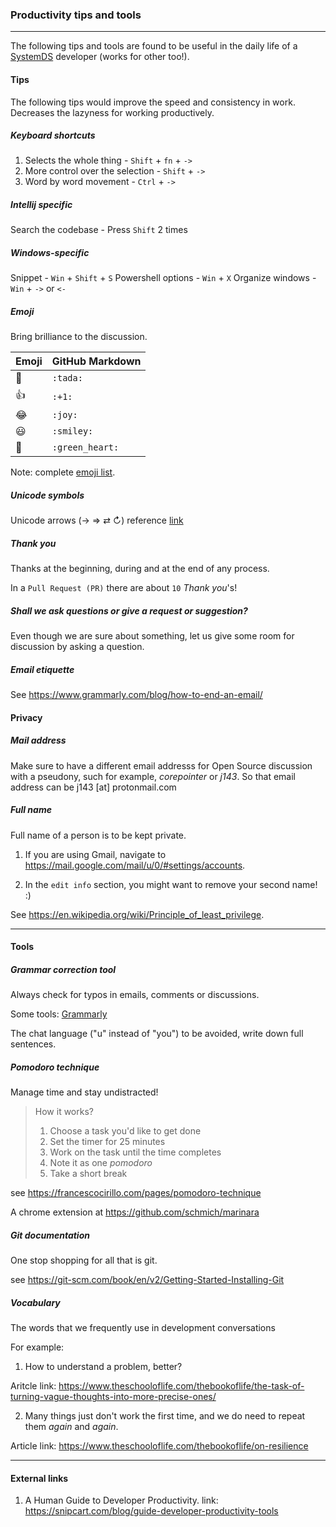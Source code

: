 ### Productivity tips and tools
---

The following tips and tools are found to be useful in the daily life
of a [SystemDS](https://github.com/apache/systemds) developer (works for other too!).

#### Tips

The following tips would improve the speed and consistency in work.
Decreases the lazyness for working productively.

##### _Keyboard shortcuts_

1. Selects the whole thing - `Shift` + `fn` + `->`
2. More control over the selection - `Shift` + `->`
3. Word by word movement - `Ctrl` + `->`

##### _Intellij specific_

Search the codebase - Press `Shift` 2 times

##### _Windows-specific_

Snippet - `Win` + `Shift` + `S`
Powershell options - `Win` + `X`
Organize windows - `Win` + `->` or `<-`

##### _Emoji_

Bring brilliance to the discussion.

| Emoji    | GitHub Markdown |
| ---      | ---             |
| :tada:   | `:tada:`        |
| :+1:     | `:+1:`          |
| :joy:    | `:joy:`         |
| :smiley: | `:smiley:`      |
| :green_heart: | `:green_heart:` |

Note: complete [emoji list](https://gist.github.com/rxaviers/7360908).

##### _Unicode symbols_

Unicode arrows (→ ⇒ ⇄ ↻) reference [link](http://xahlee.info/comp/unicode_arrows.html)

##### _Thank you_

Thanks at the beginning, during and at the end of any process.

In a `Pull Request (PR)` there are about `10` *Thank you*'s!

##### _Shall we ask questions or give a request or suggestion?_
Even though we are sure about something, let us give some room for discussion by
asking a question.

##### _Email etiquette_

See https://www.grammarly.com/blog/how-to-end-an-email/

#### Privacy

##### _Mail address_

Make sure to have a different email addresss for Open Source discussion with a pseudony, such
for example, *corepointer* or *j143*. So that email address can be j143 [at] protonmail.com

##### _Full name_

Full name of a person is to be kept private.

1. If you are using Gmail, navigate to https://mail.google.com/mail/u/0/#settings/accounts.

2. In the `edit info` section, you might want to remove your second name! :)

See https://en.wikipedia.org/wiki/Principle_of_least_privilege.

---
#### Tools

##### _Grammar correction tool_

Always check for typos in emails, comments or discussions.

Some tools: [Grammarly](https://www.grammarly.com/)

The chat language ("u" instead of "you") to be avoided, write down full sentences.

##### _Pomodoro technique_

Manage time and stay undistracted!

> How it works?
>
> 1. Choose a task you'd like to get done
> 2. Set the timer for 25 minutes
> 3. Work on the task until the time completes
> 4. Note it as one *pomodoro*
> 5. Take a short break

see https://francescocirillo.com/pages/pomodoro-technique

A chrome extension at https://github.com/schmich/marinara

##### _Git documentation_

One stop shopping for all that is git.

see https://git-scm.com/book/en/v2/Getting-Started-Installing-Git

##### _Vocabulary_

The words that we frequently use in development conversations

For example:

1. How to understand a problem, better?

Aritcle link: 
https://www.theschooloflife.com/thebookoflife/the-task-of-turning-vague-thoughts-into-more-precise-ones/

2. Many things just don't work the first time, and we do need to repeat them  *again* and *again*.

Article link:
https://www.theschooloflife.com/thebookoflife/on-resilience

---
#### External links

1. A Human Guide to Developer Productivity.
link: https://snipcart.com/blog/guide-developer-productivity-tools

